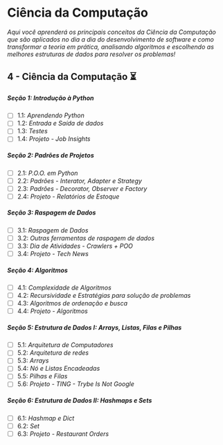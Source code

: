 # Ciência da Computação

_Aqui você aprenderá os principais conceitos da Ciência da Computação que são aplicados no dia a dia do desenvolvimento de software e como transformar a teoria em prática, analisando algoritmos e escolhendo as melhores estruturas de dados para resolver os problemas!_

## 4 - Ciência da Computação :hourglass_flowing_sand:

##### Seção 1: Introdução à Python
- [ ] 1.1: _Aprendendo Python_
- [ ] 1.2: _Entrada e Saída de dados_
- [ ] 1.3: _Testes_
- [ ] 1.4: _Projeto - Job Insights_

##### Seção 2: Padrões de Projetos
- [ ] 2.1: _P.O.O. em Python_
- [ ] 2.2: _Padrões - Interator, Adapter e Strategy_
- [ ] 2.3: _Padrões - Decorator, Observer e Factory_
- [ ] 2.4: _Projeto - Relatórios de Estoque_

##### Seção 3: Raspagem de Dados
- [ ] 3.1: _Raspagem de Dados_
- [ ] 3.2: _Outras ferramentas de raspagem de dados_
- [ ] 3.3: _Dia de Atividades - Crawlers + POO_
- [ ] 3.4: _Projeto - Tech News_

##### Seção 4: Algoritmos
- [ ] 4.1: _Complexidade de Algoritmos_
- [ ] 4.2: _Recursividade e Estratégias para solução de problemas_
- [ ] 4.3: _Algoritmos de ordenação e busca_
- [ ] 4.4: _Projeto - Algoritmos_

##### Seção 5: Estrutura de Dados I: Arrays, Listas, Filas e Pilhas
- [ ] 5.1: _Arquitetura de Computadores_ 
- [ ] 5.2: _Arquitetura de redes_
- [ ] 5.3: _Arrays_
- [ ] 5.4: _Nó e Listas Encadeadas_
- [ ] 5.5: _Pilhas e Filas_
- [ ] 5.6: _Projeto - TING - Trybe Is Not Google_

##### Seção 6: Estrutura de Dados II: Hashmaps e Sets
- [ ] 6.1: _Hashmap e Dict_
- [ ] 6.2: _Set_
- [ ] 6.3: _Projeto - Restaurant Orders_